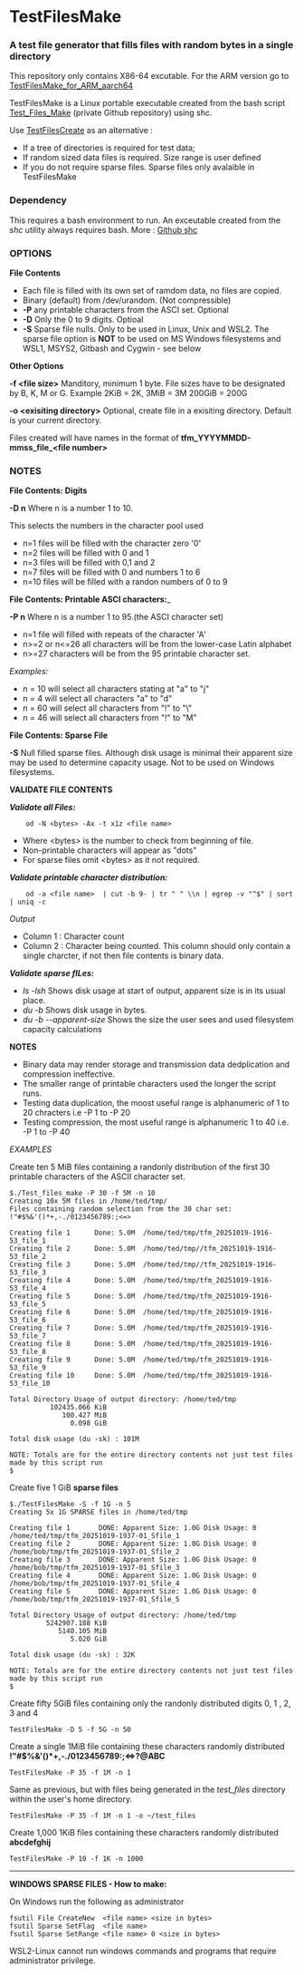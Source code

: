 # TestFilesMake
### A test file generator that fills files with random bytes in a single directory

This repository only contains X86-64 excutable. For the ARM version go to [TestFilesMake_for_ARM_aarch64](https://github.com/Jim-JMCD/TestFilesMake_for_ARM_aarch64/)

TestFilesMake is a Linux portable executable created from the bash script [Test_Files_Make](https://github.com/Jim-JMCD/Test_Files_Make/) (private Github repository) using shc. 

Use [TestFilesCreate](https://github.com/Jim-JMCD/TestFilesCreate/) as an alternative : 
* If a tree of directories is required for test data;
* If random sized data files is required. Size range is user defined
* If you do not require sparse files. Sparse files only avalaible in TestFilesMake 

### Dependency
This requires a bash environment to run. 
An exceutable created from the *shc* utility always requires bash. More : [Github shc](https://github.com/neurobin/shc)   

### OPTIONS
__File Contents__ 
* Each file is filled with its own set of ramdom data, no files are copied.
* Binary (default) from /dev/urandom.  (Not compressible)
* __-P__ any printable characters from the ASCI set. Optional
* __-D__ Only the 0 to 9 digits. Optioal
* __-S__ Sparse file nulls. Only to be used in Linux, Unix and WSL2. The sparse file option is __NOT__ to be used on MS Windows filesystems and WSL1, MSYS2, Gitbash and Cygwin - see below

__Other Options__

__-f \<file size\>__   Manditory, minimum 1 byte. File sizes have to be designated by B, K, M or G. Example 2KiB = 2K, 3MiB = 3M 200GiB = 200G

__-o \<exisiting directory\>__  Optional, create file in a exisiting directory. Default is your current directory.

Files created will have names in the format of **tfm_YYYYMMDD-mmss_file\_\<file number\>**  

### NOTES
__File Contents: Digits__ 

__-D n__     Where n is a number 1 to 10.
   
This selects the numbers in the character pool used
   
* n=1 files will be filled with the character zero '0'
* n=2 files will be filled with 0 and 1
* n=3 files will be filled with 0,1 and 2
* n=7 files will be filled with 0 and numbers 1 to 6
* n=10 files will be filled with a randon numbers of 0 to 9 

__File Contents: Printable ASCI characters:___ 

__-P n__ Where n is a number 1 to 95.(the ASCI character set)
* n=1 file will filled with repeats of the character 'A'
* n>=2 or n<=26 all characters will be from the lower-case Latin alphabet
* n>=27 characters will be from the 95 printable character set.
  
_Examples:_
* n = 10 will select all characters stating at "a" to "j"
* n = 4 will select all characters "a" to "d"
* n = 60 will select all characters from "!" to "\\"
* n = 46 will select all characters from "!" to "M"

__File Contents: Sparse File__

__-S__ Null filled sparse files. Although disk usage is minimal their apparent size may be used to determine capacity usage.  Not to be used on Windows filesystems.

__VALIDATE FILE CONTENTS__

___Validate all Files:___
~~~
    od -N <bytes> -Ax -t x1z <file name>
~~~
* Where \<bytes\> is the number to check from beginning of file.
* Non-printable characters will appear as "dots"
* For sparse files omit \<bytes\> as it not required.

___Validate printable character distribution:___
~~~   
    od -a <file name>  | cut -b 9- | tr " " \\n | egrep -v "^$" | sort | uniq -c
~~~
_Output_
* Column 1 : Character count
* Column 2 : Character being counted. This column should only contain a single charcter, if not then file contents is binary data.
  
___Validate sparse fILes:___ 
  * _ls -lsh_ Shows disk usage at start of output, apparent size is in its usual place.
  * _du -b_ Shows disk usage in bytes.
  * _du -b --apparent-size_ Shows the size the user sees and used filesystem capacity calculations

__NOTES__
* Binary data may render storage and transmission data dedplication and compression ineffective.
* The smaller range of printable characters used the longer the script runs.
* Testing data duplication, the moost useful range is alphanumeric of 1 to 20 chracters i.e -P 1 to -P 20
* Testing compression, the most useful range is alphanumeric 1 to 40 i.e. -P 1 to -P 40

_EXAMPLES_

Create ten 5 MiB files containing a randonly distribution of the first 30 printable characters of the ASCII character set.   
~~~
$./Test_files_make -P 30 -f 5M -n 10
Creating 10x 5M files in /home/ted/tmp/
Files containing random selection from the 30 char set: !"#$%&'()*+,-./0123456789:;<=>

Creating file 1      Done: 5.0M  /home/ted/tmp/tfm_20251019-1916-53_file_1
Creating file 2      Done: 5.0M  /home/ted/tmp//tfm_20251019-1916-53_file_2
Creating file 3      Done: 5.0M  /home/ted/tmp//tfm_20251019-1916-53_file_3
Creating file 4      Done: 5.0M  /home/ted/tmp/tfm_20251019-1916-53_file_4
Creating file 5      Done: 5.0M  /home/ted/tmp/tfm_20251019-1916-53_file_5
Creating file 6      Done: 5.0M  /home/ted/tmp/tfm_20251019-1916-53_file_6
Creating file 7      Done: 5.0M  /home/ted/tmp/tfm_20251019-1916-53_file_7
Creating file 8      Done: 5.0M  /home/ted/tmp/tfm_20251019-1916-53_file_8
Creating file 9      Done: 5.0M  /home/ted/tmp/tfm_20251019-1916-53_file_9
Creating file 10     Done: 5.0M  /home/ted/tmp/tfm_20251019-1916-53_file_10

Total Directory Usage of output directory: /home/ted/tmp
          102435.066 KiB
             100.427 MiB
               0.098 GiB

Total disk usage (du -sk) : 101M

NOTE: Totals are for the entire directory contents not just test files made by this script run
$ 
~~~
Create five 1 GiB **sparse files** 
~~~
$./TestFilesMake -S -f 1G -n 5
Creating 5x 1G SPARSE files in /home/ted/tmp

Creating file 1       DONE: Apparent Size: 1.0G Disk Usage: 0  /home/ted/tmp/tfm_20251019-1937-01_Sfile_1
Creating file 2       DONE: Apparent Size: 1.0G Disk Usage: 0  /home/bob/tmp/tfm_20251019-1937-01_Sfile_2
Creating file 3       DONE: Apparent Size: 1.0G Disk Usage: 0  /home/bob/tmp/tfm_20251019-1937-01_Sfile_3
Creating file 4       DONE: Apparent Size: 1.0G Disk Usage: 0  /home/bob/tmp/tfm_20251019-1937-01_Sfile_4
Creating file 5       DONE: Apparent Size: 1.0G Disk Usage: 0  /home/bob/tmp/tfm_20251019-1937-01_Sfile_5

Total Directory Usage of output directory: /home/ted/tmp
         5242907.188 KiB
            5140.105 MiB
               5.020 GiB

Total disk usage (du -sk) : 32K

NOTE: Totals are for the entire directory contents not just test files made by this script run
$
~~~
Create fifty 5GiB files containing only the randonly distributed digits 0, 1 , 2, 3 and 4   

    TestFilesMake -D 5 -f 5G -n 50
     
Create a single 1MiB file containing these characters randomly distributed __!"#$%&'()*+,-./0123456789:;<=>?\@ABC__  

    TestFilesMake -P 35 -f 1M -n 1
     
Same as previous, but with files being generated in the _test_files_ directory within the user's home directory. 

    TestFilesMake -P 35 -f 1M -n 1 -o ~/test_files

Create 1,000 1KiB files containing these characters randomly distributed __abcdefghij__  

    TestFilesMake -P 10 -f 1K -n 1000
   
_________________________________________________________________
__WINDOWS SPARSE FILES - How to make:__

On Windows run the following as administrator

    fsutil File CreateNew  <file name> <size in bytes>
    fsutil Sparse SetFlag  <file name>
    fsutil Sparse SetRange <file name> 0 <size in bytes>


WSL2-Linux cannot run windows commands and programs that require administrator privilege.
   
